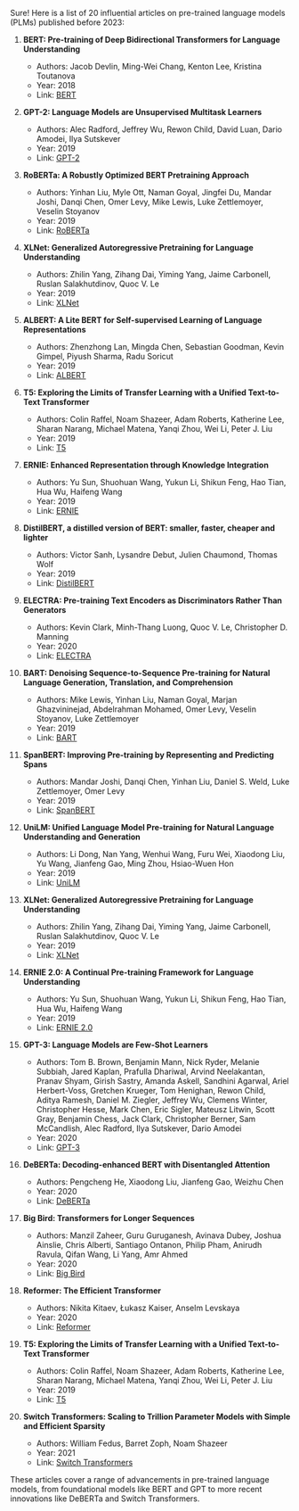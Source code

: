 Sure! Here is a list of 20 influential articles on pre-trained language models (PLMs) published before 2023:

1. **BERT: Pre-training of Deep Bidirectional Transformers for Language Understanding**
   - Authors: Jacob Devlin, Ming-Wei Chang, Kenton Lee, Kristina Toutanova
   - Year: 2018
   - Link: [BERT](https://arxiv.org/abs/1810.04805)

2. **GPT-2: Language Models are Unsupervised Multitask Learners**
   - Authors: Alec Radford, Jeffrey Wu, Rewon Child, David Luan, Dario Amodei, Ilya Sutskever
   - Year: 2019
   - Link: [GPT-2](https://cdn.openai.com/better-language-models/language_models_are_unsupervised_multitask_learners.pdf)

3. **RoBERTa: A Robustly Optimized BERT Pretraining Approach**
   - Authors: Yinhan Liu, Myle Ott, Naman Goyal, Jingfei Du, Mandar Joshi, Danqi Chen, Omer Levy, Mike Lewis, Luke Zettlemoyer, Veselin Stoyanov
   - Year: 2019
   - Link: [RoBERTa](https://arxiv.org/abs/1907.11692)

4. **XLNet: Generalized Autoregressive Pretraining for Language Understanding**
   - Authors: Zhilin Yang, Zihang Dai, Yiming Yang, Jaime Carbonell, Ruslan Salakhutdinov, Quoc V. Le
   - Year: 2019
   - Link: [XLNet](https://arxiv.org/abs/1906.08237)

5. **ALBERT: A Lite BERT for Self-supervised Learning of Language Representations**
   - Authors: Zhenzhong Lan, Mingda Chen, Sebastian Goodman, Kevin Gimpel, Piyush Sharma, Radu Soricut
   - Year: 2019
   - Link: [ALBERT](https://arxiv.org/abs/1909.11942)

6. **T5: Exploring the Limits of Transfer Learning with a Unified Text-to-Text Transformer**
   - Authors: Colin Raffel, Noam Shazeer, Adam Roberts, Katherine Lee, Sharan Narang, Michael Matena, Yanqi Zhou, Wei Li, Peter J. Liu
   - Year: 2019
   - Link: [T5](https://arxiv.org/abs/1910.10683)

7. **ERNIE: Enhanced Representation through Knowledge Integration**
   - Authors: Yu Sun, Shuohuan Wang, Yukun Li, Shikun Feng, Hao Tian, Hua Wu, Haifeng Wang
   - Year: 2019
   - Link: [ERNIE](https://arxiv.org/abs/1904.09223)

8. **DistilBERT, a distilled version of BERT: smaller, faster, cheaper and lighter**
   - Authors: Victor Sanh, Lysandre Debut, Julien Chaumond, Thomas Wolf
   - Year: 2019
   - Link: [DistilBERT](https://arxiv.org/abs/1910.01108)

9. **ELECTRA: Pre-training Text Encoders as Discriminators Rather Than Generators**
   - Authors: Kevin Clark, Minh-Thang Luong, Quoc V. Le, Christopher D. Manning
   - Year: 2020
   - Link: [ELECTRA](https://arxiv.org/abs/2003.10555)

10. **BART: Denoising Sequence-to-Sequence Pre-training for Natural Language Generation, Translation, and Comprehension**
    - Authors: Mike Lewis, Yinhan Liu, Naman Goyal, Marjan Ghazvininejad, Abdelrahman Mohamed, Omer Levy, Veselin Stoyanov, Luke Zettlemoyer
    - Year: 2019
    - Link: [BART](https://arxiv.org/abs/1910.13461)

11. **SpanBERT: Improving Pre-training by Representing and Predicting Spans**
    - Authors: Mandar Joshi, Danqi Chen, Yinhan Liu, Daniel S. Weld, Luke Zettlemoyer, Omer Levy
    - Year: 2019
    - Link: [SpanBERT](https://arxiv.org/abs/1907.10529)

12. **UniLM: Unified Language Model Pre-training for Natural Language Understanding and Generation**
    - Authors: Li Dong, Nan Yang, Wenhui Wang, Furu Wei, Xiaodong Liu, Yu Wang, Jianfeng Gao, Ming Zhou, Hsiao-Wuen Hon
    - Year: 2019
    - Link: [UniLM](https://arxiv.org/abs/1905.03197)

13. **XLNet: Generalized Autoregressive Pretraining for Language Understanding**
    - Authors: Zhilin Yang, Zihang Dai, Yiming Yang, Jaime Carbonell, Ruslan Salakhutdinov, Quoc V. Le
    - Year: 2019
    - Link: [XLNet](https://arxiv.org/abs/1906.08237)

14. **ERNIE 2.0: A Continual Pre-training Framework for Language Understanding**
    - Authors: Yu Sun, Shuohuan Wang, Yukun Li, Shikun Feng, Hao Tian, Hua Wu, Haifeng Wang
    - Year: 2019
    - Link: [ERNIE 2.0](https://arxiv.org/abs/1907.12412)

15. **GPT-3: Language Models are Few-Shot Learners**
    - Authors: Tom B. Brown, Benjamin Mann, Nick Ryder, Melanie Subbiah, Jared Kaplan, Prafulla Dhariwal, Arvind Neelakantan, Pranav Shyam, Girish Sastry, Amanda Askell, Sandhini Agarwal, Ariel Herbert-Voss, Gretchen Krueger, Tom Henighan, Rewon Child, Aditya Ramesh, Daniel M. Ziegler, Jeffrey Wu, Clemens Winter, Christopher Hesse, Mark Chen, Eric Sigler, Mateusz Litwin, Scott Gray, Benjamin Chess, Jack Clark, Christopher Berner, Sam McCandlish, Alec Radford, Ilya Sutskever, Dario Amodei
    - Year: 2020
    - Link: [GPT-3](https://arxiv.org/abs/2005.14165)

16. **DeBERTa: Decoding-enhanced BERT with Disentangled Attention**
    - Authors: Pengcheng He, Xiaodong Liu, Jianfeng Gao, Weizhu Chen
    - Year: 2020
    - Link: [DeBERTa](https://arxiv.org/abs/2006.03654)

17. **Big Bird: Transformers for Longer Sequences**
    - Authors: Manzil Zaheer, Guru Guruganesh, Avinava Dubey, Joshua Ainslie, Chris Alberti, Santiago Ontanon, Philip Pham, Anirudh Ravula, Qifan Wang, Li Yang, Amr Ahmed
    - Year: 2020
    - Link: [Big Bird](https://arxiv.org/abs/2007.14062)

18. **Reformer: The Efficient Transformer**
    - Authors: Nikita Kitaev, Łukasz Kaiser, Anselm Levskaya
    - Year: 2020
    - Link: [Reformer](https://arxiv.org/abs/2001.04451)

19. **T5: Exploring the Limits of Transfer Learning with a Unified Text-to-Text Transformer**
    - Authors: Colin Raffel, Noam Shazeer, Adam Roberts, Katherine Lee, Sharan Narang, Michael Matena, Yanqi Zhou, Wei Li, Peter J. Liu
    - Year: 2019
    - Link: [T5](https://arxiv.org/abs/1910.10683)

20. **Switch Transformers: Scaling to Trillion Parameter Models with Simple and Efficient Sparsity**
    - Authors: William Fedus, Barret Zoph, Noam Shazeer
    - Year: 2021
    - Link: [Switch Transformers](https://arxiv.org/abs/2101.03961)

These articles cover a range of advancements in pre-trained language models, from foundational models like BERT and GPT to more recent innovations like DeBERTa and Switch Transformers.